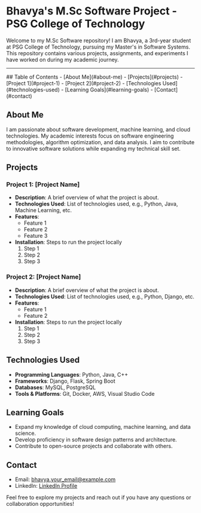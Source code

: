# Bhavya's M.Sc Software Project - PSG College of Technology

Welcome to my M.Sc Software repository! I am Bhavya, a 3rd-year student at PSG College of Technology, pursuing my Master's in Software Systems. This repository contains various projects, assignments, and experiments I have worked on during my academic journey.
<hr>
## Table of Contents
- [About Me](#about-me)
- [Projects](#projects)
  - [Project 1](#project-1)
  - [Project 2](#project-2)
- [Technologies Used](#technologies-used)
- [Learning Goals](#learning-goals)
- [Contact](#contact)

## About Me
I am passionate about software development, machine learning, and cloud technologies. My academic interests focus on software engineering methodologies, algorithm optimization, and data analysis. I aim to contribute to innovative software solutions while expanding my technical skill set.

## Projects

### Project 1: [Project Name]
- **Description**: A brief overview of what the project is about.
- **Technologies Used**: List of technologies used, e.g., Python, Java, Machine Learning, etc.
- **Features**:
  - Feature 1
  - Feature 2
  - Feature 3
- **Installation**: Steps to run the project locally
  1. Step 1
  2. Step 2
  3. Step 3

### Project 2: [Project Name]
- **Description**: A brief overview of what the project is about.
- **Technologies Used**: List of technologies used, e.g., Python, Django, etc.
- **Features**:
  - Feature 1
  - Feature 2
- **Installation**: Steps to run the project locally
  1. Step 1
  2. Step 2
  3. Step 3

## Technologies Used
- **Programming Languages**: Python, Java, C++
- **Frameworks**: Django, Flask, Spring Boot
- **Databases**: MySQL, PostgreSQL
- **Tools & Platforms**: Git, Docker, AWS, Visual Studio Code

## Learning Goals
- Expand my knowledge of cloud computing, machine learning, and data science.
- Develop proficiency in software design patterns and architecture.
- Contribute to open-source projects and collaborate with others.

## Contact
- Email: bhavya.your_email@example.com
- LinkedIn: [LinkedIn Profile](https://www.linkedin.com/in/bhavya)

Feel free to explore my projects and reach out if you have any questions or collaboration opportunities!
